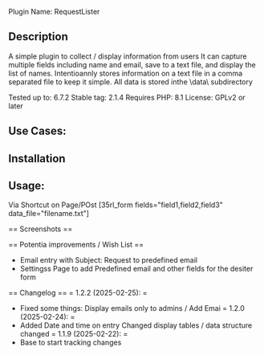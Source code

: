 
Plugin Name: RequestLister

## Description
 A simple plugin to collect / display information from users
 It can capture multiple fields including name and email, save to a text file, and display the list of names.
 Intentioannly stores information on a text file in a comma separated file to keep it simple.
 All data is stored inthe \data\ subdirectory

 Tested up to: 6.7.2 Stable tag: 2.1.4 Requires PHP: 8.1 License: GPLv2 or later
 
 ## Use Cases:


 ## Installation

 
 ## Usage:   
Via Shortcut on Page/POst
[35rl_form fields="field1,field2,field3" data_file="filename.txt"]


== Screenshots ==


== Potentia improvements / Wish List == 
- Email entry with Subject: <something> Request to predefined email
- Settingss Page to add Predefined email and other fields for the desiter form


== Changelog ==
= 1.2.2 (2025-02-25): =
-  Fixed some things: Display emails only to admins / Add Emai
= 1.2.0 (2025-02-24): =
-  Added Date and time on entry  Changed display tables / data structure changed
= 1.1.9 (2025-02-22): =
- Base to start tracking changes


